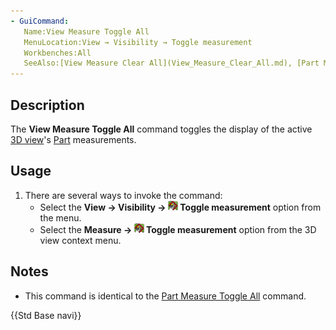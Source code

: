 ```yaml
---
- GuiCommand:
   Name:View Measure Toggle All
   MenuLocation:View → Visibility → Toggle measurement
   Workbenches:All
   SeeAlso:[View Measure Clear All](View_Measure_Clear_All.md), [Part Measure Toggle All](Part_Measure_Toggle_All.md), [Part Measure Clear All](Part_Measure_Clear_All.md)
---
```


## Description

The **View Measure Toggle All** command toggles the display of the active [3D view](3D_view.md)\'s [Part](Part_Workbench.md) measurements.

## Usage

1.  There are several ways to invoke the command:
    -   Select the **View → Visibility → <img src="images/View_Measure_Toggle_All.svg" width=16px> Toggle measurement** option from the menu.
    -   Select the **Measure → <img src="images/View_Measure_Toggle_All.svg" width=16px> Toggle measurement** option from the 3D view context menu.

## Notes

-   This command is identical to the [Part Measure Toggle All](Part_Measure_Toggle_All.md) command.




 {{Std Base navi}}  
